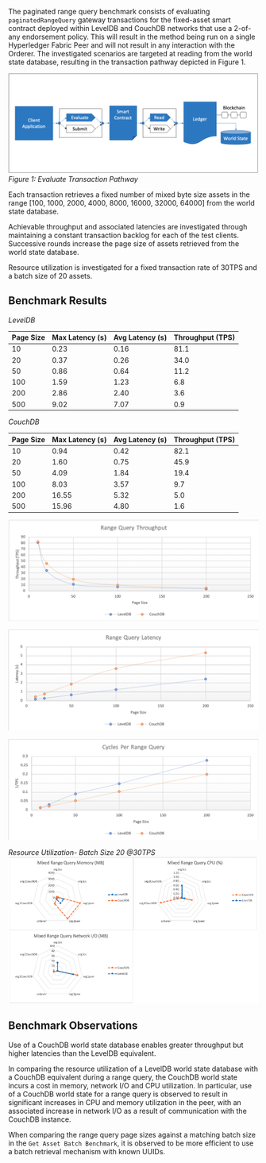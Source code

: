 The paginated range query benchmark consists of evaluating `paginatedRangeQuery` gateway transactions for the fixed-asset smart contract deployed within LevelDB and CouchDB networks that use a 2-of-any endorsement policy. This will result in the method being run on a single Hyperledger Fabric Peer and will not result in any interaction with the Orderer. The investigated scenarios are targeted at reading from the world state database, resulting in the transaction pathway depicted in Figure 1.

![alt text](../../../../diagrams/TransactionRoute_Evaluate.png)*Figure 1: Evaluate Transaction Pathway*

Each transaction retrieves a fixed number of mixed byte size assets in the range [100, 1000, 2000, 4000, 8000, 16000, 32000, 64000] from the world state database.

Achievable throughput and associated latencies are investigated through maintaining a constant transaction backlog for each of the test clients. Successive rounds increase the page size of assets retrieved from the world state database.

Resource utilization is investigated for a fixed transaction rate of 30TPS and a batch size of 20 assets.

## Benchmark Results
*LevelDB*

| Page Size | Max Latency (s) | Avg Latency (s) | Throughput (TPS) |
| --------- | --------------- | --------------- | ---------------- |
| 10 | 0.23 | 0.16 | 81.1 |
| 20 | 0.37 | 0.26 | 34.0 |
| 50 | 0.86 | 0.64 | 11.2 |
| 100 | 1.59 | 1.23 | 6.8 |
| 200 | 2.86 | 2.40 | 3.6 |
| 500 | 9.02 | 7.07 | 0.9 |


*CouchDB*

| Page Size | Max Latency (s) | Avg Latency (s) | Throughput (TPS) |
| --------- | --------------- | --------------- | ---------------- |
| 10 | 0.94 | 0.42 | 82.1 |
| 20 | 1.60 | 0.75 | 45.9 |
| 50 | 4.09 | 1.84 | 19.4 |
| 100 | 8.03 | 3.57 | 9.7 |
| 200 | 16.55 | 5.32 | 5.0 |
| 500  | 15.96 | 4.80 | 1.6 |

![alt text](../../../../charts/1.4.0/nodeJS/nodeSDK/rangeQuery/RangeQueryMixedTPS.png)

![alt text](../../../../charts/1.4.0/nodeJS/nodeSDK/rangeQuery/RangeQueryMixedLatency.png)

![alt text](../../../../charts/1.4.0/nodeJS/nodeSDK/rangeQuery/RangeQueryMixedCycles.png)

*Resource Utilization- Batch Size 20 @30TPS*
![alt text](../../../../charts/1.4.0/nodeJS/nodeSDK/rangeQuery/RangeQueryMixedRadar.png)

## Benchmark Observations
Use of a CouchDB world state database enables greater throughput but higher latencies than the LevelDB equivalent.

In comparing the resource utilization of a LevelDB world state database with a CouchDB equivalent during a range query, the CouchDB world state incurs a cost in memory, network I/O and CPU utilization. In particular, use of a CouchDB world state for a range query is observed to result in significant increases in CPU and memory utilization in the peer, with an associated increase in network I/O as a result of communication with the CouchDB instance.

When comparing the range query page sizes against a matching batch size in the `Get Asset Batch Benchmark`, it is observed to be more efficient to use a batch retrieval mechanism with known UUIDs.